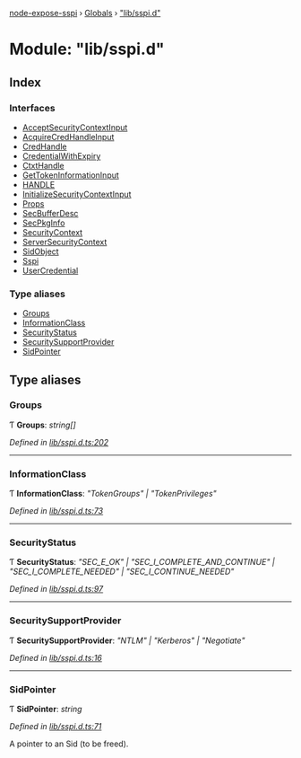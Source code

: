 [node-expose-sspi](../README.md) › [Globals](../globals.md) › ["lib/sspi.d"](_lib_sspi_d_.md)

# Module: "lib/sspi.d"

## Index

### Interfaces

* [AcceptSecurityContextInput](../interfaces/_lib_sspi_d_.acceptsecuritycontextinput.md)
* [AcquireCredHandleInput](../interfaces/_lib_sspi_d_.acquirecredhandleinput.md)
* [CredHandle](../interfaces/_lib_sspi_d_.credhandle.md)
* [CredentialWithExpiry](../interfaces/_lib_sspi_d_.credentialwithexpiry.md)
* [CtxtHandle](../interfaces/_lib_sspi_d_.ctxthandle.md)
* [GetTokenInformationInput](../interfaces/_lib_sspi_d_.gettokeninformationinput.md)
* [HANDLE](../interfaces/_lib_sspi_d_.handle.md)
* [InitializeSecurityContextInput](../interfaces/_lib_sspi_d_.initializesecuritycontextinput.md)
* [Props](../interfaces/_lib_sspi_d_.props.md)
* [SecBufferDesc](../interfaces/_lib_sspi_d_.secbufferdesc.md)
* [SecPkgInfo](../interfaces/_lib_sspi_d_.secpkginfo.md)
* [SecurityContext](../interfaces/_lib_sspi_d_.securitycontext.md)
* [ServerSecurityContext](../interfaces/_lib_sspi_d_.serversecuritycontext.md)
* [SidObject](../interfaces/_lib_sspi_d_.sidobject.md)
* [Sspi](../interfaces/_lib_sspi_d_.sspi.md)
* [UserCredential](../interfaces/_lib_sspi_d_.usercredential.md)

### Type aliases

* [Groups](_lib_sspi_d_.md#groups)
* [InformationClass](_lib_sspi_d_.md#informationclass)
* [SecurityStatus](_lib_sspi_d_.md#securitystatus)
* [SecuritySupportProvider](_lib_sspi_d_.md#securitysupportprovider)
* [SidPointer](_lib_sspi_d_.md#sidpointer)

## Type aliases

###  Groups

Ƭ **Groups**: *string[]*

*Defined in [lib/sspi.d.ts:202](https://github.com/jlguenego/node-expose-sspi/blob/93b1415/lib/sspi.d.ts#L202)*

___

###  InformationClass

Ƭ **InformationClass**: *"TokenGroups" | "TokenPrivileges"*

*Defined in [lib/sspi.d.ts:73](https://github.com/jlguenego/node-expose-sspi/blob/93b1415/lib/sspi.d.ts#L73)*

___

###  SecurityStatus

Ƭ **SecurityStatus**: *"SEC_E_OK" | "SEC_I_COMPLETE_AND_CONTINUE" | "SEC_I_COMPLETE_NEEDED" | "SEC_I_CONTINUE_NEEDED"*

*Defined in [lib/sspi.d.ts:97](https://github.com/jlguenego/node-expose-sspi/blob/93b1415/lib/sspi.d.ts#L97)*

___

###  SecuritySupportProvider

Ƭ **SecuritySupportProvider**: *"NTLM" | "Kerberos" | "Negotiate"*

*Defined in [lib/sspi.d.ts:16](https://github.com/jlguenego/node-expose-sspi/blob/93b1415/lib/sspi.d.ts#L16)*

___

###  SidPointer

Ƭ **SidPointer**: *string*

*Defined in [lib/sspi.d.ts:71](https://github.com/jlguenego/node-expose-sspi/blob/93b1415/lib/sspi.d.ts#L71)*

A pointer to an Sid (to be freed).
